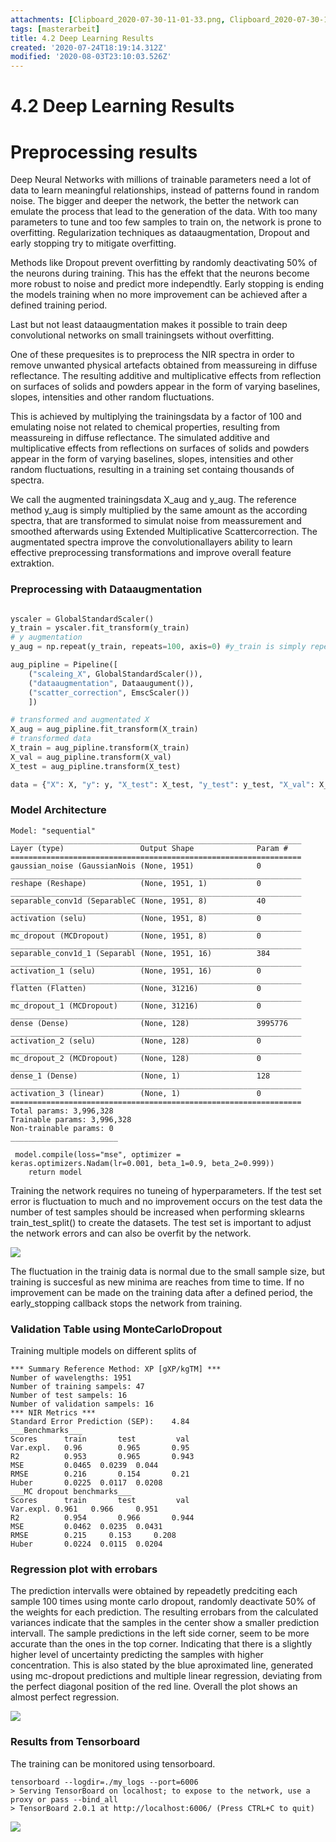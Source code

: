 ```yaml
---
attachments: [Clipboard_2020-07-30-11-01-33.png, Clipboard_2020-07-30-11-01-48.png, Clipboard_2020-07-30-11-01-53.png, Clipboard_2020-07-31-16-00-52.png, Clipboard_2020-07-31-16-24-30.png]
tags: [masterarbeit]
title: 4.2 Deep Learning Results
created: '2020-07-24T18:19:14.312Z'
modified: '2020-08-03T23:10:03.526Z'
---
```


# 4.2 Deep Learning Results

# Preprocessing results

Deep Neural Networks with millions of trainable parameters need a lot of data to learn meaningful relationships, instead of patterns found in random noise. The bigger and deeper the network, the better the network can emulate the process that lead to the generation of the data. With too many parameters to tune and too few samples to train on, the network is prone to overfitting. Regularization techniques as dataaugmentation, Dropout and early stopping try to mitigate overfitting.

Methods like Dropout prevent overfitting by randomly deactivating 50% of the neurons during training. This has the effekt that the neurons become more robust to noise and predict more independtly. Early stopping is ending the models training when no more improvement can be achieved after a defined training period. 

Last but not least dataaugmentation makes it possible to train deep convolutional networks on small trainingsets without overfitting.

One of these prequesites is to preprocess the NIR spectra in order to remove unwanted physical artefacts obtained from meassureing in diffuse reflectance. The resulting additive and multiplicative effects from reflection on surfaces of solids and powders appear in the form of varying baselines, slopes, intensities and other random fluctuations.

This is achieved by multiplying the trainingsdata by a factor of 100 and emulating noise not related to chemical properties, resulting from meassureing in diffuse reflectance. The simulated additive and multiplicative effects from reflections on surfaces of solids and powders appear in the form of varying baselines, slopes, intensities and other random fluctuations, resulting in a training set containg thousands of spectra. 

We call the augmented trainingsdata X_aug and y_aug. The reference method y_aug is simply multiplied by the same amount as the according spectra, that are transformed to simulat noise from meassurement and smoothed afterwards using Extended Multiplicative Scattercorrection. The augmentated spectra improve the convolutionallayers ability to learn effective preprocessing transformations and improve overall feature extraktion.

### Preprocessing with Dataaugmentation

```python

yscaler = GlobalStandardScaler()
y_train = yscaler.fit_transform(y_train)
# y augmentation
y_aug = np.repeat(y_train, repeats=100, axis=0) #y_train is simply repeated

aug_pipline = Pipeline([
	("scaleing_X", GlobalStandardScaler()),
	("dataaugmentation", Dataaugument()),
	("scatter_correction", EmscScaler())
	])

# transformed and augmentated X
X_aug = aug_pipline.fit_transform(X_train)
# transformed data
X_train = aug_pipline.transform(X_train)
X_val = aug_pipline.transform(X_val)
X_test = aug_pipline.transform(X_test)

data = {"X": X, "y": y, "X_test": X_test, "y_test": y_test, "X_val": X_val, "y_val": y_val}
```


### Model Architecture

```
Model: "sequential"
_________________________________________________________________
Layer (type)                 Output Shape              Param #   
=================================================================
gaussian_noise (GaussianNois (None, 1951)              0         
_________________________________________________________________
reshape (Reshape)            (None, 1951, 1)           0         
_________________________________________________________________
separable_conv1d (SeparableC (None, 1951, 8)           40        
_________________________________________________________________
activation (selu)            (None, 1951, 8)           0         
_________________________________________________________________
mc_dropout (MCDropout)       (None, 1951, 8)           0         
_________________________________________________________________
separable_conv1d_1 (Separabl (None, 1951, 16)          384       
_________________________________________________________________
activation_1 (selu)          (None, 1951, 16)          0         
_________________________________________________________________
flatten (Flatten)            (None, 31216)             0         
_________________________________________________________________
mc_dropout_1 (MCDropout)     (None, 31216)             0         
_________________________________________________________________
dense (Dense)                (None, 128)               3995776   
_________________________________________________________________
activation_2 (selu)          (None, 128)               0         
_________________________________________________________________
mc_dropout_2 (MCDropout)     (None, 128)               0         
_________________________________________________________________
dense_1 (Dense)              (None, 1)                 128       
_________________________________________________________________
activation_3 (linear)        (None, 1)                 0         
=================================================================
Total params: 3,996,328
Trainable params: 3,996,328
Non-trainable params: 0
________________________

```
```
 model.compile(loss="mse", optimizer = keras.optimizers.Nadam(lr=0.001, beta_1=0.9, beta_2=0.999))
    return model
```

Training the network requires no tuneing of hyperparameters. If the test set error is fluctuation to much and no improvement occurs on the test data the number of test samples should be increased when performing sklearns train_test_split() to create the datasets. The test set is important to adjust the network errors and can also be overfit by the network.

![](@attachment/Clipboard_2020-07-30-11-01-33.png)

 The fluctuation in the trainig data is normal due to the small sample size, but training is succesful as new minima are reaches from time to time. If no improvement can be made on the training data after a defined period, the early_stopping callback stops the network from training.

### Validation Table using MonteCarloDropout

Training multiple models on different splits of 

```
*** Summary Reference Method: XP [gXP/kgTM] ***
Number of wavelengths: 1951
Number of training sampels: 47
Number of test sampels: 16
Number of validation sampels: 16
*** NIR Metrics ***
Standard Error Prediction (SEP): 	4.84
___Benchmarks___
Scores   	train		test 		 val 
Var.expl.	0.96		0.965		0.95
R2       	0.953		0.965		0.943
MSE     	0.0465	0.0239	0.044
RMSE     	0.216		0.154		0.21
Huber    	0.0225	0.0117	0.0208
___MC dropout benchmarks___
Scores   	train		test 		 val 
Var.expl. 0.961	  0.966		0.951
R2       	0.954		0.966		0.944
MSE      	0.0462	0.0235	0.0431
RMSE     	0.215	  0.153		0.208
Huber    	0.0224	0.0115	0.0204
```

### Regression plot with errobars
The prediction intervalls were obtained by repeadetly predciting each sample 100 times using monte carlo dropout, randomly deactivate 50% of the weights for each prediction.
The resulting errobars from the calculated variances indicate that the samples in the center show a smaller prediction intervall. The sample predictions in the left side corner, seem to be more accurate than the ones in the top corner. Indicating that there is a slightly higher level of uncertainty predicting the samples with higher concentration. This is also stated by the blue aproximated line, generated using mc-dropout predictions and multiple linear regression, deviating from the perfect diagonal position of the red line. Overall the plot shows an almost perfect regression.


![](@attachment/Clipboard_2020-07-31-16-00-52.png)


### Results from Tensorboard

The training can be monitored using tensorboard.
```
tensorboard --logdir=./my_logs --port=6006
> Serving TensorBoard on localhost; to expose to the network, use a proxy or pass --bind_all
> TensorBoard 2.0.1 at http://localhost:6006/ (Press CTRL+C to quit)
```

![](@attachment/Clipboard_2020-07-31-16-24-30.png)




